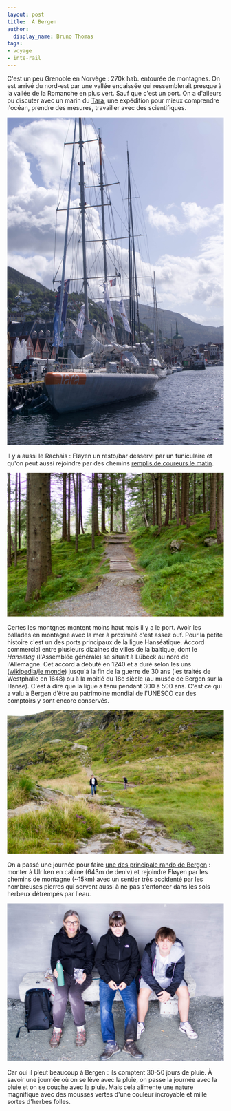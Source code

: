 ```yaml
---
layout: post
title:  À Bergen
author:
  display_name: Bruno Thomas
tags:
- voyage
- inte-rail
---
```

C'est un peu Grenoble en Norvège : 270k hab. entourée de  montagnes. On est arrivé du  nord-est par une vallée encaissée qui ressemblerait presque à la vallée de la Romanche en plus vert. Sauf que c'est un port. On a d'aileurs pu discuter avec un marin du [Tara](https://fondationtaraocean.org/), une expédition pour mieux comprendre l'océan, prendre des mesures, travailler avec des scientifiques.

![le tara](/images/interrail2023/IMGP4460.jpg)

Il y a aussi le Rachais : Fløyen un resto/bar  desservi par un funiculaire et qu'on peut aussi rejoindre par des  chemins [remplis de coureurs le matin](https://connect.garmin.com/modern/activity/11769169910?share_unique_id=57).

![A Fløyen](/images/interrail2023/IMGP4479.jpg)

Certes les montgnes montent moins haut mais il y a le port. Avoir les ballades en montagne avec la mer à proximité c'est assez ouf. Pour la petite histoire c'est un des ports principaux de la ligue Hanséatique. Accord commercial entre plusieurs dizaines de villes de la baltique, dont le _Hansetag_ (l'Assemblée générale) se situait à Lübeck au nord de l'Allemagne. Cet accord a debuté en 1240 et a duré selon les uns ([wikipedia](https://fr.m.wikipedia.org/wiki/Hanse)/[le monde](https://www.lemonde.fr/talents-fr/article/2005/05/02/la-ligue-hanseatique_645120_3504.html)) jusqu'à la fin de la guerre de 30 ans (les traités de Westphalie en 1648) ou à la moitié du 18e siècle (au musée de Bergen sur la Hanse). C'est à dire que la ligue a tenu pendant 300 à 500 ans. C'est ce qui a valu à Bergen d'être au patrimoine mondial de l'UNESCO car des comptoirs y sont encore  conservés.

![entre Ulriken et Floyen](/images/interrail2023/IMGP4545.jpg)

On a passé une journée pour faire [une des principale rando de Bergen](https://connect.garmin.com/modern/activity/11787873770) : monter à Ulriken en cabine (643m de deniv) et rejoindre Fløyen par les chemins de montagne (~15km) avec un sentier très accidenté par les nombreuses pierres qui servent aussi à ne pas s'enfoncer dans les sols herbeux détrempés par l'eau.

![Trempés](/images/interrail2023/IMGP4549.jpg)

Car oui il pleut beaucoup à Bergen : ils comptent 30-50 jours de pluie. À savoir une journée où on se lève avec la pluie, on passe la journée avec la pluie et on se couche avec la pluie. Mais cela alimente une nature magnifique avec des mousses vertes d'une couleur incroyable et mille sortes d'herbes folles.  
